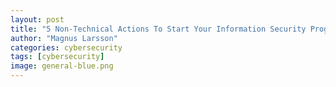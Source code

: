 ```yaml
---
layout: post
title: "5 Non-Technical Actions To Start Your Information Security Program"
author: "Magnus Larsson"
categories: cybersecurity
tags: [cybersecurity]
image: general-blue.png
---
```



